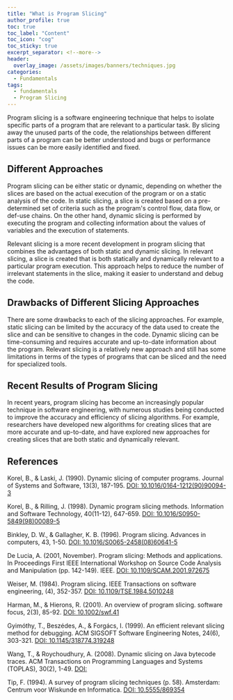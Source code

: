 ```yaml
---
title: "What is Program Slicing"
author_profile: true
toc: true
toc_label: "Content"
toc_icon: "cog"
toc_sticky: true
excerpt_separator: <!--more-->
header:
  overlay_image: /assets/images/banners/techniques.jpg
categories:
  - Fundamentals
tags:
  - fundamentals
  - Program Slicing
---
```



Program slicing is a software engineering technique that helps to isolate specific parts of a program that are relevant to a particular task.<!--more--> By slicing away the unused parts of the code, the relationships between different parts of a program can be better understood and bugs or performance issues can be more easily identified and fixed.

## Different Approaches

Program slicing can be either static or dynamic, depending on whether the slices are based on the actual execution of the program or on a static analysis of the code. In static slicing, a slice is created based on a pre-determined set of criteria such as the program's control flow, data flow, or def-use chains. On the other hand, dynamic slicing is performed by executing the program and collecting information about the values of variables and the execution of statements.

Relevant slicing is a more recent development in program slicing that combines the advantages of both static and dynamic slicing. In relevant slicing, a slice is created that is both statically and dynamically relevant to a particular program execution. This approach helps to reduce the number of irrelevant statements in the slice, making it easier to understand and debug the code.

## Drawbacks of Different Slicing Approaches

There are some drawbacks to each of the slicing approaches. For example, static slicing can be limited by the accuracy of the data used to create the slice and can be sensitive to changes in the code. Dynamic slicing can be time-consuming and requires accurate and up-to-date information about the program. Relevant slicing is a relatively new approach and still has some limitations in terms of the types of programs that can be sliced and the need for specialized tools.

## Recent Results of Program Slicing

In recent years, program slicing has become an increasingly popular technique in software engineering, with numerous studies being conducted to improve the accuracy and efficiency of slicing algorithms. For example, researchers have developed new algorithms for creating slices that are more accurate and up-to-date, and have explored new approaches for creating slices that are both static and dynamically relevant.

## References

Korel, B., & Laski, J. (1990). Dynamic slicing of computer programs. Journal of Systems and Software, 13(3), 187-195. 
[DOI: 10.1016/0164-1212(90)90094-3](https://doi.org/10.1016/0164-1212(90)90094-3)

Korel, B., & Rilling, J. (1998). Dynamic program slicing methods. Information and Software Technology, 40(11-12), 647-659. 
[DOI: 10.1016/S0950-5849(98)00089-5](https://doi.org/10.1016/S0950-5849(98)00089-5)

Binkley, D. W., & Gallagher, K. B. (1996). Program slicing. Advances in computers, 43, 1-50. 
[DOI: 10.1016/S0065-2458(08)60641-5](https://doi.org/10.1016/S0065-2458(08)60641-5)

De Lucia, A. (2001, November). Program slicing: Methods and applications. In Proceedings First IEEE International Workshop on Source Code Analysis and Manipulation (pp. 142-149). IEEE. [DOI: 10.1109/SCAM.2001.972675](https://ieeexplore.ieee.org/document/972675)

Weiser, M. (1984). Program slicing. IEEE Transactions on software engineering, (4), 352-357. 
[DOI: 10.1109/TSE.1984.5010248](https://doi.org/10.1109/TSE.1984.5010248)

Harman, M., & Hierons, R. (2001). An overview of program slicing. software focus, 2(3), 85-92. 
[DOI: 10.1002/swf.41](https://doi.org/10.1002/swf.41)

Gyimóthy, T., Beszédes, A., & Forgács, I. (1999). An efficient relevant slicing method for debugging. ACM SIGSOFT Software Engineering Notes, 24(6), 303-321. 
[DOI: 10.1145/318774.319248](https://doi.org/10.1145/318774.319248)

Wang, T., & Roychoudhury, A. (2008). Dynamic slicing on Java bytecode traces. ACM Transactions on Programming Languages and Systems (TOPLAS), 30(2), 1-49. 
[DOI: ](https://doi.org/10.1145/1330017.1330021)

Tip, F. (1994). A survey of program slicing techniques (p. 58). Amsterdam: Centrum voor Wiskunde en Informatica.  [DOI:  10.5555/869354](https://dl.acm.org/doi/10.5555/869354)
